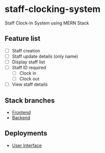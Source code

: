 # staff-clocking-system

Staff Clock-In System using MERN Stack

## Feature list

- [ ] Staff creation
- [ ] Staff update details (only name)
- [ ] Display staff list
- [ ] Staff ID required
  - [ ] Clock in
  - [ ] Clock out
- [ ] View staff details

## Stack branches

- [Frontend](https://github.com/nullthefirst/staff-clocking-system/tree/frontend)
- [Backend](https://github.com/nullthefirst/staff-clocking-system/tree/backend)

## Deployments

- [User Interface](https://staff-clocking-system.netlify.app/)
